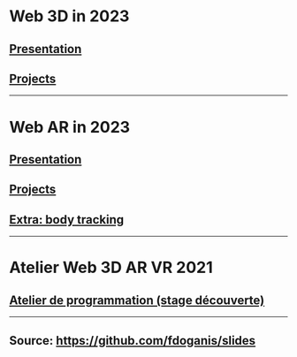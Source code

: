 

# Web 3D in 2023

## [Presentation](./web3d_presentation_20230204.html)

## [Projects](./web3d_projects_20230204.html)

---

# Web AR in 2023

## [Presentation](./ar_presentation_20220206.html)

## [Projects](./ar_projects_20220206.html)

## [Extra: body tracking](./bodytracking.md)

---

# Atelier Web 3D AR VR 2021

## [Atelier de programmation (stage découverte)](./Atelier_programmation_Web3D_AR_VR.html)

---

## Source: https://github.com/fdoganis/slides
